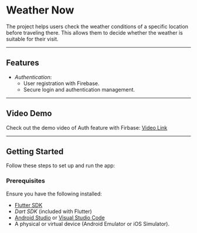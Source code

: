 # Weather Now

The project helps users check the weather conditions of a specific location before traveling there. This allows them to decide whether the weather is suitable for their visit.

---

## Features

- *Authentication*:
  - User registration with Firebase.
  - Secure login and authentication management.

---

## Video Demo

Check out the demo video of Auth feature with Firbase: [Video Link](https://drive.google.com/file/d/1FZd-WLH4G44mQrsX21NnF_LsQ9S3na5m/view?usp=drive_link)

---

## Getting Started

Follow these steps to set up and run the app:

### Prerequisites

Ensure you have the following installed:
- [Flutter SDK](https://flutter.dev/docs/get-started/install)
- *Dart SDK* (included with Flutter)
- [Android Studio](https://developer.android.com/studio) or [Visual Studio Code](https://code.visualstudio.com/)
- A physical or virtual device (Android Emulator or iOS Simulator).
